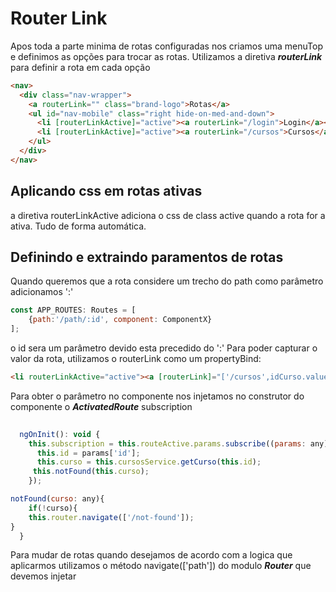 # Router Link

Apos toda a parte minima de rotas configuradas nos criamos uma menuTop
e definimos as opções para trocar as rotas.
Utilizamos a diretiva ***routerLink*** para definir a rota em cada opção

~~~ html
<nav>
  <div class="nav-wrapper">
    <a routerLink="" class="brand-logo">Rotas</a>
    <ul id="nav-mobile" class="right hide-on-med-and-down">
      <li [routerLinkActive]="active"><a routerLink="/login">Login</a></li>
      <li [routerLinkActive]="active"><a routerLink="/cursos">Cursos</a></li>
    </ul>
  </div>
</nav>
~~~

## Aplicando css em rotas ativas

a diretiva routerLinkActive adiciona o css de class active quando a rota for a ativa.
Tudo de forma automática.

## Definindo e extraindo paramentos de rotas

Quando queremos que a rota considere um trecho do path como parâmetro adicionamos ':'

~~~ javascript
const APP_ROUTES: Routes = [
    {path:'/path/:id', component: ComponentX}
];
~~~

o id sera um parâmetro devido esta precedido do ':'
Para poder capturar o valor da rota, utilizamos o routerLink como um propertyBind:
~~~ html
<li routerLinkActive="active"><a [routerLink]="['/cursos',idCurso.value]">Cursos com id</a></li>
~~~


Para obter o parâmetro no componente nos injetamos no construtor do componente
o ***ActivatedRoute***
subscription 

~~~ javascript
 
  ngOnInit(): void {
    this.subscription = this.routeActive.params.subscribe((params: any)=>{
      this.id = params['id'];
      this.curso = this.cursosService.getCurso(this.id);
     this.notFound(this.curso);
    });

notFound(curso: any){
    if(!curso){
    this.router.navigate(['/not-found']);
}
  }
~~~

Para mudar de rotas quando desejamos de acordo com a logica que aplicarmos
utilizamos o método navigate(['path']) do modulo ***Router*** que devemos injetar
